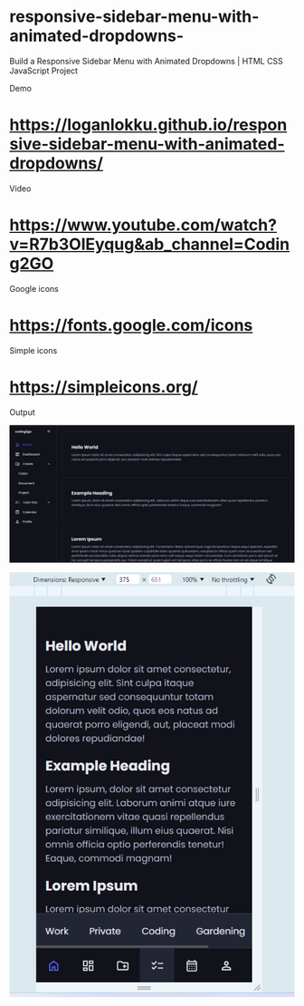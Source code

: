 # responsive-sidebar-menu-with-animated-dropdowns-
Build a Responsive Sidebar Menu with Animated Dropdowns | HTML CSS JavaScript Project

Demo
# https://loganlokku.github.io/responsive-sidebar-menu-with-animated-dropdowns/

Video
# https://www.youtube.com/watch?v=R7b3OlEyqug&ab_channel=Coding2GO

Google icons
# https://fonts.google.com/icons

Simple icons
# https://simpleicons.org/

Output

![alt text](images/image-2.png)

![alt text](images/image-3.png)